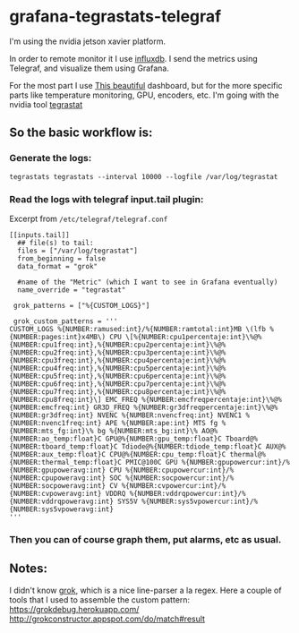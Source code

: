# grafana-tegrastats-telegraf

I'm using the nvidia jetson xavier platform.

In order to remote monitor it I use [influxdb](https://www.influxdata.com). I send the metrics using Telegraf, and visualize them using Grafana.

For the most part I use [This beautiful](https://grafana.com/grafana/dashboards/8003) dashboard, but for the more specific parts like temperature monitoring, GPU, encoders, etc. I'm going with the nvidia tool [tegrastat](https://docs.nvidia.com/jetson/archives/l4t-archived/l4t-3231/index.html#page/Tegra%20Linux%20Driver%20Package%20Development%20Guide/AppendixTegraStats.html)

## So the basic workflow is:

### Generate the logs:

`tegrastats tegrastats --interval 10000 --logfile /var/log/tegrastat`

### Read the logs with telegraf input.tail plugin:

Excerpt from `/etc/telegraf/telegraf.conf`
```
[[inputs.tail]]
  ## file(s) to tail:
  files = ["/var/log/tegrastat"]
  from_beginning = false
  data_format = "grok"

  #name of the "Metric" (which I want to see in Grafana eventually)
  name_override = "tegrastat"

 grok_patterns = ["%{CUSTOM_LOGS}"]

 grok_custom_patterns = '''
CUSTOM_LOGS %{NUMBER:ramused:int}/%{NUMBER:ramtotal:int}MB \(lfb %{NUMBER:pages:int}x4MB\) CPU \[%{NUMBER:cpu1percentaje:int}\%@%{NUMBER:cpu1freq:int},%{NUMBER:cpu2percentaje:int}\%@%{NUMBER:cpu2freq:int},%{NUMBER:cpu3percentaje:int}\%@%{NUMBER:cpu3freq:int},%{NUMBER:cpu4percentaje:int}\%@%{NUMBER:cpu4freq:int},%{NUMBER:cpu5percentaje:int}\%@%{NUMBER:cpu5freq:int},%{NUMBER:cpu6percentaje:int}\%@%{NUMBER:cpu6freq:int},%{NUMBER:cpu7percentaje:int}\%@%{NUMBER:cpu7freq:int},%{NUMBER:cpu8percentaje:int}\%@%{NUMBER:cpu8freq:int}\] EMC_FREQ %{NUMBER:emcfreqpercentaje:int}\%@%{NUMBER:emcfreq:int} GR3D_FREQ %{NUMBER:gr3dfreqpercentaje:int}\%@%{NUMBER:gr3dfreq:int} NVENC %{NUMBER:nvencfreq:int} NVENC1 %{NUMBER:nvenc1freq:int} APE %{NUMBER:ape:int} MTS fg %{NUMBER:mts_fg:int}\% bg %{NUMBER:mts_bg:int}\% AO@%{NUMBER:ao_temp:float}C GPU@%{NUMBER:gpu_temp:float}C Tboard@%{NUMBER:tboard_temp:float}C Tdiode@%{NUMBER:tdiode_temp:float}C AUX@%{NUMBER:aux_temp:float}C CPU@%{NUMBER:cpu_temp:float}C thermal@%{NUMBER:thermal_temp:float}C PMIC@100C GPU %{NUMBER:gpupowercur:int}/%{NUMBER:gpupoweravg:int} CPU %{NUMBER:cpupowercur:int}/%{NUMBER:cpupoweravg:int} SOC %{NUMBER:socpowercur:int}/%{NUMBER:socpoweravg:int} CV %{NUMBER:cvpowercur:int}/%{NUMBER:cvpoweravg:int} VDDRQ %{NUMBER:vddrqpowercur:int}/%{NUMBER:vddrqpoweravg:int} SYS5V %{NUMBER:sys5vpowercur:int}/%{NUMBER:sys5vpoweravg:int}
'''
```

### Then you can of course graph them, put alarms, etc as usual.


## Notes:

I didn't know [grok](https://code.google.com/archive/p/semicomplete/wikis/Grok.wiki), which is a nice line-parser a la regex.
Here a couple of tools that I used to assemble the custom pattern:
https://grokdebug.herokuapp.com/
http://grokconstructor.appspot.com/do/match#result


